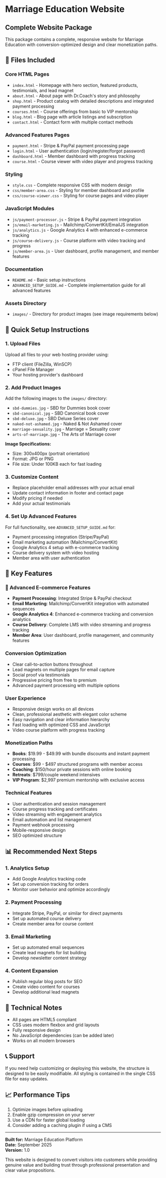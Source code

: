 # Marriage Education Website

## Complete Website Package

This package contains a complete, responsive website for Marriage Education with conversion-optimized design and clear monetization paths.

## 📁 Files Included

### Core HTML Pages
- `index.html` - Homepage with hero section, featured products, testimonials, and lead magnet
- `about.html` - About page with Dr.Coach's story and philosophy
- `shop.html` - Product catalog with detailed descriptions and integrated payment processing
- `courses.html` - Course offerings from basic to VIP mentorship
- `blog.html` - Blog page with article listings and subscription
- `contact.html` - Contact form with multiple contact methods

### Advanced Features Pages
- `payment.html` - Stripe & PayPal payment processing page
- `login.html` - User authentication (login/register/forgot password)
- `dashboard.html` - Member dashboard with progress tracking
- `course.html` - Course viewer with video player and progress tracking

### Styling
- `style.css` - Complete responsive CSS with modern design
- `css/member-area.css` - Styling for member dashboard and profile
- `css/course-viewer.css` - Styling for course pages and video player

### JavaScript Modules
- `js/payment-processor.js` - Stripe & PayPal payment integration
- `js/email-marketing.js` - Mailchimp/ConvertKit/EmailJS integration
- `js/analytics.js` - Google Analytics 4 with enhanced e-commerce tracking
- `js/course-delivery.js` - Course platform with video tracking and progress
- `js/member-area.js` - User dashboard, profile management, and member features

### Documentation
- `README.md` - Basic setup instructions
- `ADVANCED_SETUP_GUIDE.md` - Complete implementation guide for all advanced features

### Assets Directory
- `images/` - Directory for product images (see image requirements below)

## 🚀 Quick Setup Instructions

### 1. Upload Files
Upload all files to your web hosting provider using:
- FTP client (FileZilla, WinSCP)
- cPanel File Manager
- Your hosting provider's dashboard

### 2. Add Product Images
Add the following images to the `images/` directory:
- `sbd-dummies.jpg` - SBD for Dummies book cover
- `sbd-canonical.jpg` - SBD Canonical book cover  
- `sbd-deluxe.jpg` - SBD Deluxe Series cover
- `naked-not-ashamed.jpg` - Naked & Not Ashamed cover
- `marriage-sexuality.jpg` - Marriage = Sexuality cover
- `arts-of-marriage.jpg` - The Arts of Marriage cover

**Image Specifications:**
- Size: 300x400px (portrait orientation)
- Format: JPG or PNG
- File size: Under 100KB each for fast loading

### 3. Customize Content
- Replace placeholder email addresses with your actual email
- Update contact information in footer and contact page
- Modify pricing if needed
- Add your actual testimonials

### 4. Set Up Advanced Features
For full functionality, see `ADVANCED_SETUP_GUIDE.md` for:
- Payment processing integration (Stripe/PayPal)
- Email marketing automation (Mailchimp/ConvertKit)
- Google Analytics 4 setup with e-commerce tracking
- Course delivery system with video hosting
- Member area with user authentication

## 🎯 Key Features

### 🚀 Advanced E-commerce Features
- **Payment Processing**: Integrated Stripe & PayPal checkout
- **Email Marketing**: Mailchimp/ConvertKit integration with automated sequences
- **Google Analytics 4**: Enhanced e-commerce tracking and conversion analytics
- **Course Delivery**: Complete LMS with video streaming and progress tracking
- **Member Area**: User dashboard, profile management, and community features

### Conversion Optimization
- Clear call-to-action buttons throughout
- Lead magnets on multiple pages for email capture
- Social proof via testimonials
- Progressive pricing from free to premium
- Advanced payment processing with multiple options

### User Experience
- Responsive design works on all devices
- Clean, professional aesthetic with elegant color scheme
- Easy navigation and clear information hierarchy
- Fast loading with optimized CSS and JavaScript
- Video course platform with progress tracking

### Monetization Paths
- **Books**: $19.99 - $49.99 with bundle discounts and instant payment processing
- **Courses**: $99 - $497 structured programs with member access
- **Coaching**: $150/hour private sessions with online booking
- **Retreats**: $799/couple weekend intensives
- **VIP Program**: $2,997 premium mentorship with exclusive access

### Technical Features
- User authentication and session management
- Course progress tracking and certificates
- Video streaming with engagement analytics
- Email automation and list management
- Payment webhook processing
- Mobile-responsive design
- SEO optimized structure

## 📊 Recommended Next Steps

### 1. Analytics Setup
- Add Google Analytics tracking code
- Set up conversion tracking for orders
- Monitor user behavior and optimize accordingly

### 2. Payment Processing
- Integrate Stripe, PayPal, or similar for direct payments
- Set up automated course delivery
- Create member area for course content

### 3. Email Marketing
- Set up automated email sequences
- Create lead magnets for list building
- Develop newsletter content strategy

### 4. Content Expansion
- Publish regular blog posts for SEO
- Create video content for courses
- Develop additional lead magnets

## 🔧 Technical Notes

- All pages are HTML5 compliant
- CSS uses modern flexbox and grid layouts
- Fully responsive design
- No JavaScript dependencies (can be added later)
- Works on all modern browsers

## 📞 Support

If you need help customizing or deploying this website, the structure is designed to be easily modifiable. All styling is contained in the single CSS file for easy updates.

## 📈 Performance Tips

1. Optimize images before uploading
2. Enable gzip compression on your server
3. Use a CDN for faster global loading
4. Consider adding a caching plugin if using a CMS

---

**Built for:** Marriage Education Platform  
**Date:** September 2025  
**Version:** 1.0

This website is designed to convert visitors into customers while providing genuine value and building trust through professional presentation and clear value propositions.
